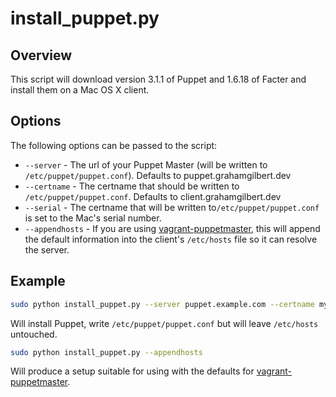 # install_puppet.py

## Overview

This script will download version 3.1.1 of Puppet and 1.6.18 of Facter and install them on a Mac OS X client.

## Options

The following options can be passed to the script:

* ``--server`` - The url of your Puppet Master (will be written to ``/etc/puppet/puppet.conf``). Defaults to puppet.grahamgilbert.dev
* ``--certname`` - The certname that should be written to ``/etc/puppet/puppet.conf``. Defaults to client.grahamgilbert.dev
* ``--serial`` - The certname that will be written to``/etc/puppet/puppet.conf`` is set to the Mac's serial number.
* ``--appendhosts`` - If you are using [vagrant-puppetmaster](https://github.com/grahamgilbert/vagrant-puppetmaster), this will append the default information into the client's ``/etc/hosts`` file so it can resolve the server.

## Example

``` bash
sudo python install_puppet.py --server puppet.example.com --certname my-client.example.com
```

Will install Puppet, write ``/etc/puppet/puppet.conf`` but will leave ``/etc/hosts`` untouched.

``` bash
sudo python install_puppet.py --appendhosts
```

Will produce a setup suitable for using with the defaults for [vagrant-puppetmaster](https://github.com/grahamgilbert/vagrant-puppetmaster).